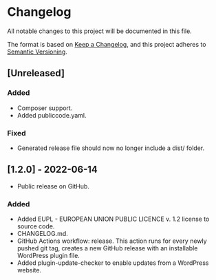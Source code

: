 # Changelog
All notable changes to this project will be documented in this file.

The format is based on [Keep a Changelog](https://keepachangelog.com/en/1.0.0/),
and this project adheres to [Semantic Versioning](https://semver.org/spec/v2.0.0.html).

## [Unreleased]

### Added
- Composer support.
- Added publiccode.yaml.
### Fixed
- Generated release file should now no longer include a dist/ folder.
## [1.2.0] - 2022-06-14
- Public release on GitHub.
### Added
- Added EUPL - EUROPEAN UNION PUBLIC LICENCE v. 1.2 license to source code.
- CHANGELOG.md.
- GitHub Actions workflow: release. This action runs for every newly pushed git tag, creates a new GitHub release with an installable WordPress plugin file.
- Added plugin-update-checker to enable updates from a WordPress website.